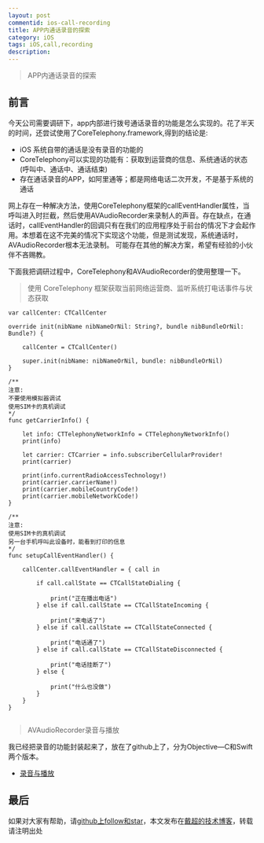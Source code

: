 ```yaml
---
layout: post
commentid: ios-call-recording
title: APP内通话录音的探索
category: iOS
tags: iOS,call,recording
description:
---
```


>   APP内通话录音的探索


## 前言

今天公司需要调研下，app内部进行拨号通话录音的功能是怎么实现的。花了半天的时间，还尝试使用了CoreTelephony.framework,得到的结论是:
-   iOS 系统自带的通话是没有录音的功能的
-   CoreTelephony可以实现的功能有：获取到运营商的信息、系统通话的状态(呼叫中、通话中、通话结束)
-   存在通话录音的APP，如阿里通等；都是网络电话二次开发，不是基于系统的通话

网上存在一种解决方法，使用CoreTelephony框架的callEventHandler属性，当呼叫进入时拦截，然后使用AVAudioRecorder来录制人的声音。存在缺点，在通话时，callEventHandler的回调只有在我们的应用程序处于前台的情况下才会起作用。本想着在这不完美的情况下实现这个功能，但是测试发现，系统通话时，AVAudioRecorder根本无法录制。
可能存在其他的解决方案，希望有经验的小伙伴不吝赐教。

下面我把调研过程中，CoreTelephony和AVAudioRecorder的使用整理一下。


>   使用 CoreTelephony 框架获取当前网络运营商、监听系统打电话事件与状态获取
```
var callCenter: CTCallCenter

override init(nibName nibNameOrNil: String?, bundle nibBundleOrNil: Bundle?) {

    callCenter = CTCallCenter()

    super.init(nibName: nibNameOrNil, bundle: nibBundleOrNil)
}

/**
注意:
不要使用模拟器调试
使用SIM卡的真机调试
*/
func getCarrierInfo() {

    let info: CTTelephonyNetworkInfo = CTTelephonyNetworkInfo()
    print(info)

    let carrier: CTCarrier = info.subscriberCellularProvider!
    print(carrier)

    print(info.currentRadioAccessTechnology!)
    print(carrier.carrierName!)
    print(carrier.mobileCountryCode!)
    print(carrier.mobileNetworkCode!)
}

/**
注意:
使用SIM卡的真机调试
另一台手机呼叫此设备时，能看到打印的信息
*/
func setupCallEventHandler() {

    callCenter.callEventHandler = { call in

        if call.callState == CTCallStateDialing {

            print("正在播出电话")
        } else if call.callState == CTCallStateIncoming {

            print("来电话了")
        } else if call.callState == CTCallStateConnected {

            print("电话通了")
        } else if call.callState == CTCallStateDisconnected {

            print("电话挂断了")
        } else {

            print("什么也没做")
        }
    }
}


```

> AVAudioRecorder录音与播放

我已经把录音的功能封装起来了，放在了github上了，分为Objective—C和Swift两个版本。

-   [录音与播放](https://github.com/jifengchao/ios-develops/tree/master/01-录音与播放)


## 最后

如果对大家有帮助，请[github上follow和star](https://github.com/jifengchao)，本文发布在[戴超的技术博客](https://jifengchao.github.io/)，转载请注明出处
